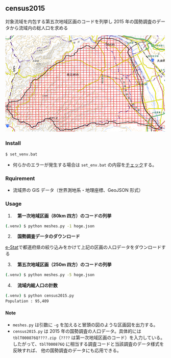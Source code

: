 
## census2015

対象流域を内包する第五次地域区画のコードを列挙し
2015 年の国勢調査のデータから流域内の総人口を求める

  ![](img/mesh.png)

### Install

```bash
$ set_venv.bat
```

- 何らかのエラーが発生する場合は
```set_env.bat``` の内容を[チェック](../readme.md#%E4%BB%AE%E6%83%B3%E7%92%B0%E5%A2%83%E3%81%AE%E4%BD%9C%E6%88%90)する。

### Rquirement

- 流域界の GIS データ（世界測地系・地理座標、GeoJSON 形式）

### Usage

1. 　**第一次地域区画（80km 四方）のコードの列挙**

  ```bash
  (.venv) $ python meshes.py -1 hoge.json
  ```

2. 　**国勢調査データのダウンロード**

  [e-Stat](https://www.e-stat.go.jp/gis/statmap-search?page=1&type=1&toukeiCode=00200521&toukeiYear=2015&aggregateUnit=Q&serveyId=Q002005112015&statsId=T000876)で都道府県の絞り込みをかけて上記の区画の人口データをダウンロードする

3. 　**第五次地域区画（250m 四方）のコードの列挙**

  ```bash
  (.venv) $ python meshes.py -5 hoge.json
  ```

4. 　**流域内総人口の計数**

  ```bash
  (.venv) $ python census2015.py
  Population : 95,409
  ```

#### Note

- ```meshes.py``` は引数に ```-g``` を加えると冒頭の図のような区画図を出力する。
- ```census2015.py``` は 2015 年の国勢調査の人口データ。具体的には
```tblT000876Q????.zip```（```????``` は第一次地域区画のコード）を入力している。
したがって、```tblT000876Q``` に相当する調査コードと当該調査のデータ様式を反映すれば、
他の国勢調査のデータにも応用できる。 
